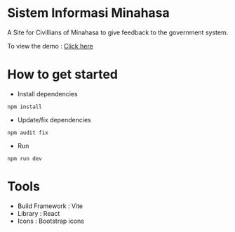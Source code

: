 # Sistem Informasi Minahasa
A Site for Civillians of Minahasa to give feedback to the government system.

To view the demo : [Click here](https://ukquestionnare-vto.netlify.app)

# How to get started

- Install dependencies
```
npm install
```
- Update/fix dependencies
```
npm audit fix
```
- Run
```
npm run dev 
```

# Tools
- Build Framework : Vite
- Library : React
- Icons : Bootstrap icons
